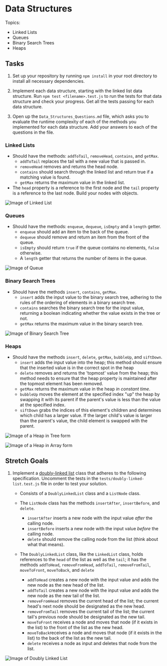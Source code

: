 # Data Structures 

Topics:

 * Linked Lists
 * Queues
 * Binary Search Trees
 * Heaps

## Tasks
1. Set up your repository by running `npm install` in your root directory to install all necessary dependencies.

2. Implement each data structure, starting with the linked list data structure. Run `npm test <filename>.test.js` to run the tests for that data structure and check your progress. Get all the tests passing for each data structure.

3. Open up the `Data_Structures_Questions.md` file, which asks you to evaluate the runtime complexity of each of the methods you implemented for each data structure. Add your answers to each of the questions in the file.

### Linked Lists
 * Should have the methods: `addToTail`, `removeHead`, `contains`, and `getMax`.
   * `addToTail` replaces the tail with a new value that is passed in.
   * `removeHead` removes and returns the head node.
   * `contains` should search through the linked list and return true if a matching value is found.
   * `getMax` returns the maximum value in the linked list. 
 * The `head` property is a reference to the first node and the `tail` property is a reference to the last node. Build your nodes with objects.
 
![Image of Linked List](https://upload.wikimedia.org/wikipedia/commons/thumb/6/6d/Singly-linked-list.svg/816px-Singly-linked-list.svg.png)

### Queues
 * Should have the methods: `enqueue`, `dequeue`, `isEmpty` and a `length` getter.
   * `enqueue` should add an item to the back of the queue.
   * `dequeue` should remove and return an item from the front of the queue.
   * `isEmpty` should return `true` if the queue contains no elements, `false` otherwise.
   * A `length` getter that returns the number of items in the queue.
 
![Image of Queue](https://upload.wikimedia.org/wikipedia/commons/thumb/5/52/Data_Queue.svg/600px-Data_Queue.svg.png)

### Binary Search Trees
* Should have the methods `insert`, `contains`, `getMax`.
  * `insert` adds the input value to the binary search tree, adhering to the rules of the ordering of elements in a binary search tree.
  * `contains` searches the binary search tree for the input value, returning a boolean indicating whether the value exists in the tree or not.
  * `getMax` returns the maximum value in the binary search tree.

![Image of Binary Search Tree](https://upload.wikimedia.org/wikipedia/commons/thumb/d/da/Binary_search_tree.svg/300px-Binary_search_tree.svg.png)

### Heaps
* Should have the methods `insert`, `delete`, `getMax`, `bubbleUp`, and `siftDown`.
  * `insert` adds the input value into the heap; this method should ensure that the inserted value is in the correct spot in the heap
  * `delete` removes and returns the 'topmost' value from the heap; this method needs to ensure that the heap property is maintained after the topmost element has been removed. 
  * `getMax` returns the maximum value in the heap _in constant time_.
  * `bubbleUp` moves the element at the specified index "up" the heap by swapping it with its parent if the parent's value is less than the value at the specified index.
  * `siftDown` grabs the indices of this element's children and determines which child has a larger value. If the larger child's value is larger than the parent's value, the child element is swapped with the parent.

![Image of a Heap in Tree form](https://upload.wikimedia.org/wikipedia/commons/thumb/3/38/Max-Heap.svg/501px-Max-Heap.svg.png)

![Image of a Heap in Array form](https://upload.wikimedia.org/wikipedia/commons/thumb/d/d2/Heap-as-array.svg/603px-Heap-as-array.svg.png)

## Stretch Goals
1. Implement a [doubly-linked list](https://en.wikipedia.org/wiki/Doubly_linked_list) class that adheres to the following specification. Uncomment the tests in the `tests/doubly-linked-list.test.js` file in order to test your solution.

   * Consists of a `DoublyLinkedList` class and a `ListNode` class.
   * The `ListNode` class has the methods `insertAfter`, `insertBefore`, and `delete`.
     * `insertAfter` inserts a new node with the input value _after_  the calling node.
     * `insertBefore` inserts a new node with the input value _before_ the calling node.
     * `delete` should remove the calling node from the list (think about what that means).

   * The `DoublyLinkedList` class, like the `LinkedList` class, holds references to the `head` of the list as well as the `tail`; it has the methods `addToHead`, `removeFromHead`, `addToTail`, `removeFromTail`, `moveToFront`, `moveToBack`, and `delete`
     * `addToHead` creates a new node with the input value and adds the new node as the new head of the list.
     * `addToTail` creates a new node with the input value and adds the new node as the new tail of the list.
     * `removeFromHead` removes the current head of the list; the current head's next node should be designated as the new head.
     * `removeFromTail` removes the current tail of the list; the current tail's previous node should be designated as the new tail.
     * `moveToFront` receives a node and moves that node (if it exists in the list) to the front of the list as the new head.
     * `moveToBack`receives a node and moves that node (if it exists in the list) to the back of the list as the new tail.
     * `delete` receives a node as input and deletes that node from the list.

![Image of Doubly Linked List](https://upload.wikimedia.org/wikipedia/commons/thumb/5/5e/Doubly-linked-list.svg/610px-Doubly-linked-list.svg.png)